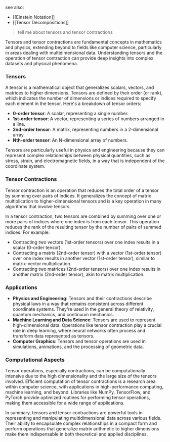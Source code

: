 see also:
- [[Einstein Notation]]
- [[Tensor Decompositions]]

>tell me about tensors and tensor contractions

Tensors and tensor contractions are fundamental concepts in mathematics and physics, extending beyond to fields like computer science, particularly in areas dealing with multidimensional data. Understanding tensors and the operation of tensor contraction can provide deep insights into complex datasets and physical phenomena.

### Tensors

A tensor is a mathematical object that generalizes scalars, vectors, and matrices to higher dimensions. Tensors are defined by their order (or rank), which indicates the number of dimensions or indices required to specify each element in the tensor. Here's a breakdown of tensor orders:

- **0-order tensor**: A scalar, representing a single number.
- **1st-order tensor**: A vector, representing a series of numbers arranged in a line.
- **2nd-order tensor**: A matrix, representing numbers in a 2-dimensional array.
- **Nth-order tensor**: An N-dimensional array of numbers.

Tensors are particularly useful in physics and engineering because they can represent complex relationships between physical quantities, such as stress, strain, and electromagnetic fields, in a way that is independent of the coordinate system.

### Tensor Contractions

Tensor contraction is an operation that reduces the total order of a tensor by summing over pairs of indices. It generalizes the concept of matrix multiplication to higher-dimensional tensors and is a key operation in many algorithms that involve tensors.

In a tensor contraction, two tensors are combined by summing over one or more pairs of indices where one index is from each tensor. This operation reduces the rank of the resulting tensor by the number of pairs of summed indices. For example:

- Contracting two vectors (1st-order tensors) over one index results in a scalar (0-order tensor).
- Contracting a matrix (2nd-order tensor) with a vector (1st-order tensor) over one index results in another vector (1st-order tensor), similar to matrix-vector multiplication.
- Contracting two matrices (2nd-order tensors) over one index results in another matrix (2nd-order tensor), akin to matrix multiplication.

### Applications

- **Physics and Engineering**: Tensors and their contractions describe physical laws in a way that remains consistent across different coordinate systems. They're used in the general theory of relativity, quantum mechanics, and continuum mechanics.
- **Machine Learning and Data Science**: Tensors are used to represent high-dimensional data. Operations like tensor contraction play a crucial role in deep learning, where neural networks often process and transform data represented as tensors.
- **Computer Graphics**: Tensors and tensor operations are used in simulations, animations, and the processing of geometric data.

### Computational Aspects

Tensor operations, especially contractions, can be computationally intensive due to the high dimensionality and the large size of the tensors involved. Efficient computation of tensor contractions is a research area within computer science, with applications in high-performance computing, machine learning, and beyond. Libraries like NumPy, TensorFlow, and PyTorch provide optimized routines for performing tensor operations, making them accessible for a wide range of applications.

In summary, tensors and tensor contractions are powerful tools in representing and manipulating multidimensional data across various fields. Their ability to encapsulate complex relationships in a compact form and perform operations that generalize matrix arithmetic to higher dimensions make them indispensable in both theoretical and applied disciplines.